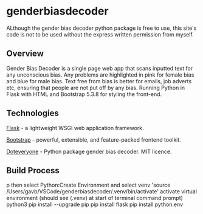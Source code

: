 # genderbiasdecoder

ALthough the gender bias decoder python package is free to use, this site's code is not to be used without the express written permission from myself.

## Overview

Gender Bias Decoder is a single page web app that scans inputted text for any unconscious bias. Any problems are highlighted in pink for female bias and blue for male bias. Text free from bias is better for emails, job adverts etc, ensuring that people are not put off by any bias. Running Python in Flask with HTML and Bootstrap 5.3.8 for styling the front-end.

## Technologies

[Flask](https://flask.palletsprojects.com/en/stable/) - a lightweight WSGI web application framework.

[Bootstrap](https://getbootstrap.com) - powerful, extensible, and feature-packed frontend toolkit.

[Doteveryone](https://github.com/Doteveryone) - Python package gender bias decoder. MIT licence.

## Build Process

<shift><command>p then select Python:Create Environment and select venv
'source /Users/gavb/VSCode/genderbiasdecoder/.venv/bin/activate' activate virtual environment (should see (.venv) at start of terminal command prompt)
python3
pip install --upgrade pip
pip install flask
pip install python.env
